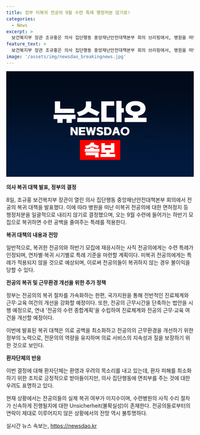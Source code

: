 ```yaml
---
title: 정부 미복귀 전공의 9월 수련 특례 행정처분 않기로!
categories:
  - News
excerpt: >
  보건복지부 장관 조규홍은 의사 집단행동 중앙재난안전대책본부 회의 브리핑에서, 병원을 떠난 미복귀 전공의에 대한 면허정지 등 행정처분을 일괄적으로 내리지 않기로 결정했다. 미복귀 전공의에게 복귀를 위한 마지막 기회를 제시한 것으로, 정부는 전공의 복귀 절차를 빠르게 가속화할 계획이며, 전반적인 진료체계와 전공의 근무·교육 여건 개선 등도 내세웠다. 요약문 기준을 넘는 150자를 초과하여 더 요약하고 싶다면 다시 말씀해주세요!
feature_text: >
  보건복지부 장관 조규홍은 의사 집단행동 중앙재난안전대책본부 회의 브리핑에서, 병원을 떠난 미복귀 전공의에 대한 면허정지 등 행정처분을 일괄적으로 내리지 않기로 결정했다. 미복귀 전공의에게 복귀를 위한 마지막 기회를 제시한 것으로, 정부는 전공의 복귀 절차를 빠르게 가속화할 계획이며, 전반적인 진료체계와 전공의 근무·교육 여건 개선 등도 내세웠다. 요약문 기준을 넘는 150자를 초과하여 더 요약하고 싶다면 다시 말씀해주세요!
image: '/assets/img/newsdao_breakingnews.jpg'
---
```


<p><img src="/assets/img/newsdao_breakingnews.jpg" alt="ranknews 속보" /></p>

<p><b>의사 복귀 대책 발표, 정부의 결정</b></p>

<p>8일, 조규홍 보건복지부 장관이 열린 의사 집단행동 중앙재난안전대책본부 회의에서 전공의 복귀 대책을 발표했다. 이에 따라 병원을 떠난 미복귀 전공의에 대한 면허정지 등 행정처분을 일괄적으로 내리지 않기로 결정했으며, 오는 9월 수련에 들어가는 하반기 모집으로 복귀하면 수련 공백을 줄여주는 특례를 적용한다.</p>

<p data-ke-size="size16"></p>

<p><b>복귀 대책의 내용과 전망</b></p>

<p>일반적으로, 복귀한 전공의와 하반기 모집에 재응시하는 사직 전공의에게는 수련 특례가 인정되며, 연차별·복귀 시기별로 특례 기준을 마련할 계획이다. 미복귀 전공의에게는 특례가 적용되지 않을 것으로 예상되며, 이로써 전공의들이 복귀하지 않는 경우 불이익을 당할 수 있다.</p>

<p data-ke-size="size16"></p>

<p><b>전공의 복귀 및 근무환경 개선을 위한 추가 정책</b></p>

<p>정부는 전공의의 복귀 절차를 가속화하는 한편, 국가지원을 통해 전반적인 진료체계와 근무·교육 여건의 개선을 강화할 예정이다. 또한, 전공의 근무시간을 단축하는 법안을 시행 예정으로, 연내 '전공의 수련 종합계획'을 수립하여 진료체계와 전공의 근무·교육 여건을 개선할 예정이다.</p>

<p>이번에 발표된 복귀 대책은 의료 공백을 최소화하고 전공의의 근무환경을 개선하기 위한 정부의 노력으로, 전문의의 역량을 유지하며 의료 서비스의 지속성과 질을 보장하기 위한 것으로 보인다.</p>

<p data-ke-size="size16"></p>

<p><b>환자단체의 반응</b></p>

<p>이번 결정에 대해 환자단체는 환영과 우려의 목소리를 내고 있는데, 환자 피해를 최소화하기 위한 조치로 긍정적으로 받아들이지만, 의사 집단행동에 면죄부를 주는 것에 대한 우려도 표명하고 있다.</p>

<p data-ke-size="size16"></p>

<p>현재 상황에서는 전공의들의 실제 복귀 여부가 미지수이며, 수련병원의 사직 수리 절차가 신속하게 진행될지에 대한 Unsicherheit(불확실성)이 존재한다. 전공의들로부터의 연락이 제대로 이루어지지 않은 상황에서의 전망 역시 불투명하다.</p>
실시간 뉴스 속보는, <a href="https://newsdao.kr" rel="dofollow">https://newsdao.kr</a>


